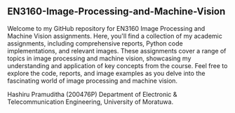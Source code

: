 ## EN3160-Image-Processing-and-Machine-Vision

Welcome to my GitHub repository for EN3160 Image Processing and Machine Vision assignments. Here, you'll find a collection of my academic assignments, including comprehensive reports, Python code implementations, and relevant images. These assignments cover a range of topics in image processing and machine vision, showcasing my understanding and application of key concepts from the course. Feel free to explore the code, reports, and image examples as you delve into the fascinating world of image processing and machine vision.

Hashiru Pramuditha (200476P)
Department of Electronic & Telecommunication Engineering,
University of Moratuwa.
